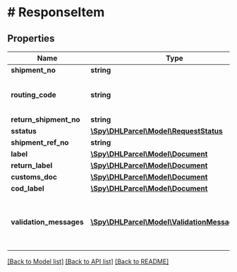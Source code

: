 # # ResponseItem

## Properties

Name | Type | Description | Notes
------------ | ------------- | ------------- | -------------
**shipment_no** | **string** |  | [optional]
**routing_code** | **string** | Routing code of the consignee address | [optional]
**return_shipment_no** | **string** |  | [optional]
**sstatus** | [**\Spy\DHLParcel\Model\RequestStatus**](RequestStatus.md) |  |
**shipment_ref_no** | **string** |  | [optional]
**label** | [**\Spy\DHLParcel\Model\Document**](Document.md) |  | [optional]
**return_label** | [**\Spy\DHLParcel\Model\Document**](Document.md) |  | [optional]
**customs_doc** | [**\Spy\DHLParcel\Model\Document**](Document.md) |  | [optional]
**cod_label** | [**\Spy\DHLParcel\Model\Document**](Document.md) |  | [optional]
**validation_messages** | [**\Spy\DHLParcel\Model\ValidationMessageItem[]**](ValidationMessageItem.md) | Optional validation messages attached to the shipment. | [optional]

[[Back to Model list]](../../README.md#models) [[Back to API list]](../../README.md#endpoints) [[Back to README]](../../README.md)
